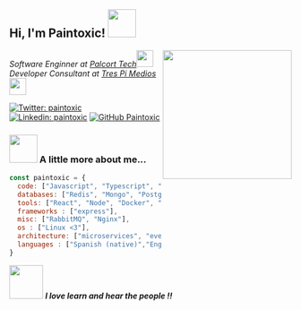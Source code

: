 <h2> Hi, I'm Paintoxic! <img src="https://media.giphy.com/media/FxCPa1YvXm2ZQNHMPT/giphy.gif" width="50"></h2>

<img align='right' src="https://media.giphy.com/media/Ll22OhMLAlVDb8UQWe/giphy.gif" width="230">

<p><em>Software Enginner at <a href="">Palcort Tech</a><img src="https://media.giphy.com/media/RlrmbPf91YOYds6nzW/giphy.gif" width="30"></br>Developer Consultant at <a href="https://trespimedios.co/">Tres Pi Medios</a><img src="https://media.giphy.com/media/H3kC4ZqqH1XJoK1sCZ/giphy.gif" width="30"> 
</em></p>

[![Twitter: paintoxic](https://img.shields.io/twitter/follow/Paintox1c?style=social)](https://twitter.com/paintox1c)
[![Linkedin: paintoxic](https://img.shields.io/badge/-paintoxic-blue?style=flat-square&logo=Linkedin&logoColor=white&link=https://www.linkedin.com/in/paintoxic/)](https://www.linkedin.com/in/paintoxic/)
[![GitHub Paintoxic](https://img.shields.io/github/followers/paintoxic?label=follow&style=social)](https://github.com/paintoxic)


### <img src="https://media.giphy.com/media/fV1ImRvsEbQXXMT5ml/giphy.gif" width="50"> A little more about me...  

```javascript
const paintoxic = {
  code: ["Javascript", "Typescript", "Python", "Go"],
  databases: ["Redis", "Mongo", "Postgres", "MSsql"],
  tools: ["React", "Node", "Docker", "k8s"],
  frameworks : ["express"],
  misc: ["RabbitMQ", "Nginx"],
  os : ["Linux <3"],
  architecture: ["microservices", "event-driven", "clean architecture"],
  languages : ["Spanish (native)","English (Learning)"]
}
```


<img src="https://media.giphy.com/media/H8Jlq4aDPNIYdcdPnq/giphy.gif" width="60">  <em><b>I love learn and hear the people !!</b></em>